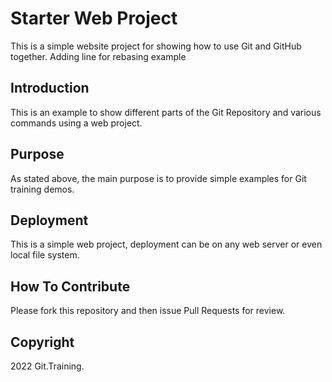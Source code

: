 # Starter Web Project

This is a simple website project for showing how to use Git and GitHub together. Adding line for rebasing example

## Introduction

This is an example to show different parts of the Git Repository and various commands using a web project.

## Purpose

As stated above, the main purpose is to provide simple examples for Git training demos.

## Deployment

This is a simple web project, deployment can be on any web server or even local file system.

## How To Contribute

Please fork this repository and then issue Pull Requests for review.

## Copyright

2022 Git.Training.